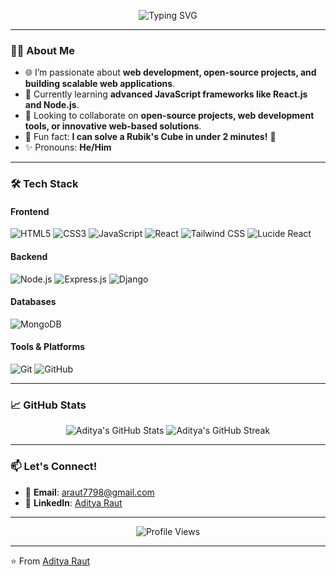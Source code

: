 <p align="center">
  <img src="https://readme-typing-svg.demolab.com?font=Fira+Code&size=30&duration=3000&pause=1000&color=36BCF7FF&center=true&vCenter=true&width=500&lines=Hi+👋,+I'm+Aditya+Raut;Web+Developer;Open-Source+Enthusiast;Problem+Solver;Creative+Coder" alt="Typing SVG" />
</p>

---

### 👨‍💻 About Me
- 🌐 I’m passionate about **web development, open-source projects, and building scalable web applications**.
- 🚀 Currently learning **advanced JavaScript frameworks like React.js and Node.js**.
- 🤝 Looking to collaborate on **open-source projects, web development tools, or innovative web-based solutions**.
- 🎯 Fun fact: **I can solve a Rubik's Cube in under 2 minutes!** 🎲
- ✨ Pronouns: **He/Him**

---

### 🛠️ Tech Stack
#### Frontend
![HTML5](https://img.shields.io/badge/HTML5-E34F26?style=for-the-badge&logo=html5&logoColor=white)
![CSS3](https://img.shields.io/badge/CSS3-1572B6?style=for-the-badge&logo=css3&logoColor=white)
![JavaScript](https://img.shields.io/badge/JavaScript-F7DF1E?style=for-the-badge&logo=javascript&logoColor=black)
![React](https://img.shields.io/badge/React-20232A?style=for-the-badge&logo=react&logoColor=61DAFB)
![Tailwind CSS](https://img.shields.io/badge/Tailwind_CSS-06B6D4?style=for-the-badge&logo=tailwind-css&logoColor=white)
![Lucide React](https://img.shields.io/badge/Lucide_React-FF6B6B?style=for-the-badge&logo=react&logoColor=white)

#### Backend
![Node.js](https://img.shields.io/badge/Node.js-339933?style=for-the-badge&logo=nodedotjs&logoColor=white)
![Express.js](https://img.shields.io/badge/Express.js-000000?style=for-the-badge&logo=express&logoColor=white)
![Django](https://img.shields.io/badge/Django-092E20?style=for-the-badge&logo=django&logoColor=white)

#### Databases
![MongoDB](https://img.shields.io/badge/MongoDB-47A248?style=for-the-badge&logo=mongodb&logoColor=white)

#### Tools & Platforms
![Git](https://img.shields.io/badge/Git-F05032?style=for-the-badge&logo=git&logoColor=white)
![GitHub](https://img.shields.io/badge/GitHub-100000?style=for-the-badge&logo=github&logoColor=white)

---

### 📈 GitHub Stats
<p align="center">
  <img src="https://github-readme-stats.vercel.app/api?username=adity1raut&show_icons=true&theme=radical" alt="Aditya's GitHub Stats" />
  <img src="https://github-readme-streak-stats.herokuapp.com/?user=adity1raut&theme=radical" alt="Aditya's GitHub Streak" />
</p>


---

### 📫 Let's Connect!
- 📧 **Email**: [araut7798@gmail.com](mailto:araut7798@gmail.com)
- 💼 **LinkedIn**: [Aditya Raut](https://www.linkedin.com/in/aditya1_raut)

---

<p align="center">
  <img src="https://komarev.com/ghpvc/?username=adity1raut&label=Profile%20Views&color=blue&style=flat" alt="Profile Views" />
</p>

---

⭐️ From [Aditya Raut](https://github.com/adity1raut)
